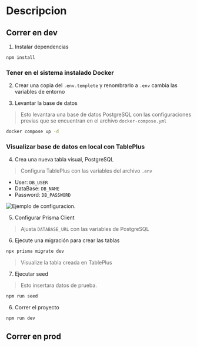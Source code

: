 
# Descripcion

## Correr en dev

1. Instalar dependencias
```bash
npm install
```

### Tener en el sistema instalado Docker
2. Crear una copia del ```.env.templete``` y renombrarlo a ```.env``` cambia las variables de entorno

3. Levantar la base de datos
> Esto levantara una base de datos PostgreSQL con las configuraciones previas que se encuentran en el archivo ```docker-compose.yml```
```bash
docker compose up -d
```

### Visualizar base de datos en local con TablePlus

4. Crea una nueva tabla visual, PostgreSQL
> Configura TablePlus con las variables del archivo ```.env```

* User: ```DB_USER```
* DataBase: ```DB_NAME```
* Password: ```DB_PASSWORD```

![Ejemplo de configuracion.](/public/imgs/TablePlus.png"Configuracion.")

5. Configurar Prisma Client
> Ajusta ```DATABASE_URL``` con las variables de PostgreSQL

6. Ejecute una migración para crear las tablas
```bash
npx prisma migrate dev
```
> Visualize la tabla creada en TablePlus

7. Ejecutar seed
> Esto insertara datos de prueba. 
```bash
npm run seed
```

6. Correr el proyecto
```bash
npm run dev
```
 
## Correr en prod
